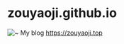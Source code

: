 # zouyaoji.github.io
![~](https://travis-ci.org/zouyaoji/zouyaoji.github.io.svg?branch=hexo)
My blog https://zouyaoji.top
